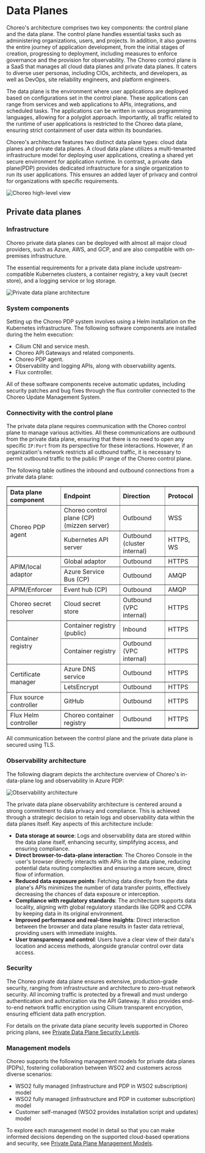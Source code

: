 # Data Planes

Choreo's architecture comprises two key components: the control plane and the data plane. The control plane handles essential tasks such as administering organizations, users, and projects. In addition, it also governs the entire journey of application development, from the initial stages of creation, progressing  to deployment, including measures to enforce governance and the provision for observability. The Choreo control plane is a SaaS that manages all cloud data planes and private data planes. It caters to diverse user personas, including CIOs, architects, and developers, as well as DevOps, site reliability engineers, and platform engineers.

The data plane is the environment where user applications are deployed based on configurations set in the control plane. These applications can range from services and web applications to APIs, integrations, and scheduled tasks. The applications can be written in various programming languages, allowing for a polyglot approach. Importantly, all traffic related to the runtime of user applications is restricted to the Choreo data plane, ensuring strict containment of user data within its boundaries.

Choreo's architecture features two distinct data plane types: cloud data planes and private data planes. A cloud data plane utilizes a multi-tenanted infrastructure model for deploying user applications, creating a shared yet secure environment for application runtime. In contrast, a private data plane(PDP) provides dedicated infrastructure for a single organization to run its user applications. This ensures an added layer of privacy and control for organizations with specific requirements.

![Choreo high-level view](../assets/img/choreo-concepts/high-level-view.png)

## Private data planes

### Infrastructure

Choreo private data planes can be deployed with almost all major cloud providers, such as Azure, AWS, and GCP, and are also compatible with on-premises infrastructure.

The essential requirements for a private data plane include upstream-compatible Kubernetes clusters, a container registry, a key vault (secret store), and a logging service or log storage.

![Private data plane architecture](../assets/img/choreo-concepts/private-data-plane-architecture.png)

### System components

Setting up the Choreo PDP system involves using a Helm installation on the Kubernetes infrastructure. 
The following software components are installed during the helm execution:

  - Cilium CNI and service mesh.
  - Choreo API Gateways and related components.
  - Choreo PDP agent.
  - Observability and logging APIs, along with observability agents.
  - Flux controller.

All of these software components receive automatic updates, including security patches and bug fixes through the flux controller connected to the Choreo Update Management System. 

### Connectivity with the control plane

The private data plane requires communication with the Choreo control plane to manage various activities. All these communications are outbound from the private data plane, ensuring that there is no need to open any specific `IP:Port` from its perspective for these interactions. However, if an organization's network restricts all outbound traffic, it is necessary to permit outbound traffic to the public IP range of the Choreo control plane.

The following table outlines the inbound and outbound connections from a private data plane:

<table border=1>
<thead>
<tr>
<th align="left">Data plane component</th>
<th align="left">Endpoint</th>
<th align="left">Direction</th>
<th align="left">Protocol</th>
</tr>
</thead>
<tbody>
<tr>
<td rowspan=2>Choreo PDP agent</td>
<td>Choreo control plane (CP) (mizzen server)</td>
<td>Outbound</td>
<td>WSS</td>
</tr>
<tr>
<td>Kubernetes API server</td>
<td>Outbound (cluster internal)</td>
<td>HTTPS, WS</td>
</tr>
<tr>
<td rowspan=2>APIM/local adaptor</td>
<td>Global adaptor</td>
<td>Outbound</td>
<td>HTTPS</td>
</tr>
<tr>
<td>Azure Service Bus (CP)</td>
<td>Outbound</td>
<td>AMQP</td>
</tr>
<tr>
<td >APIM/Enforcer</td>
<td>Event hub (CP)</td>
<td>Outbound</td>
<td>AMQP</td>
</tr>
<tr>
<td>Choreo secret resolver</td>
<td>Cloud secret store</td>
<td>Outbound (VPC internal)</td>
<td>HTTPS</td>
</tr>
<tr>
<td rowspan=2>Container registry</td>
<td>Container registry (public)</td>
<td>Inbound</td>
<td>HTTPS</td>
</tr>
<tr>
<td>Container registry</td>
<td>Outbound (VPC internal)</td>
<td>HTTPS</td>
</tr>
<tr>
<td rowspan=2>Certificate manager</td>
<td>Azure DNS service</td>
<td>Outbound</td>
<td>HTTPS</td>
</tr>
<tr>
<td>LetsEncrypt</td>
<td>Outbound</td>
<td>HTTPS</td>
</tr>
<tr>
<td>Flux source controller</td>
<td>GitHub</td>
<td>Outbound</td>
<td>HTTPS</td>
</tr>
<tr>
<td>Flux Helm controller</td>
<td>Choreo container registry</td>
<td>Outbound</td>
<td>HTTPS</td>
</tr>
</tbody>
</table> 

All communication between the control plane and the private data plane is secured using TLS.

### Observability architecture

The following diagram depicts the architecture overview of Choreo's in-data-plane log and observability in Azure PDP:

![Observability architecture](../assets/img/choreo-concepts/observability-architecture.png)

The private data plane observability architecture is centered around a strong commitment to data privacy and compliance. This is achieved through a strategic decision to retain logs and observability data within the data planes itself. Key aspects of this architecture include:

- **Data storage at source**: Logs and observability data are stored within the data plane itself, enhancing security, simplifying access, and ensuring compliance.
- **Direct browser-to-data-plane interaction**: The Choreo Console in the user's browser directly interacts with APIs in the data plane, reducing potential data routing complexities and ensuring a more secure, direct flow of information.
- **Reduced data exposure points**: Fetching data directly from the data plane's APIs minimizes the number of data transfer points, effectively decreasing the chances of data exposure or interception.
- **Compliance with regulatory standards**: The architecture supports data locality, aligning with global regulatory standards like GDPR and CCPA by keeping data in its original environment.
- **Improved performance and real-time insights**: Direct interaction between the browser and data plane results in faster data retrieval, providing users with immediate insights.
- **User transparency and control**: Users have a clear view of their data's location and access methods, alongside granular control over data access.

### Security

The Choreo private data plane ensures extensive, production-grade security, ranging from infrastructure and architecture to zero-trust network security. All incoming traffic is protected by a firewall and must undergo authentication and authorization via the API Gateway. It also provides end-to-end network traffic encryption using Cilium transparent encryption, ensuring efficient data path encryption.

For details on the private data plane security levels supported in Choreo pricing plans, see [Private Data Plane Security Levels](../references/private-data-plane-security-levels.md).

### Management models

Choreo supports the following management models for private data planes (PDPs), fostering collaboration between WSO2 and customers across diverse scenarios:

  - WSO2 fully managed (infrastructure and PDP in WSO2 subscription) model
  - WSO2 fully managed (infrastructure and PDP in customer subscription) model
  - Customer self-managed (WSO2 provides installation script and updates) model

To explore each management model in detail so that you can make informed decisions depending on the supported cloud-based operations and security, see [Private Data Plane Management Models](../references/private-data-plane-management-models.md).
